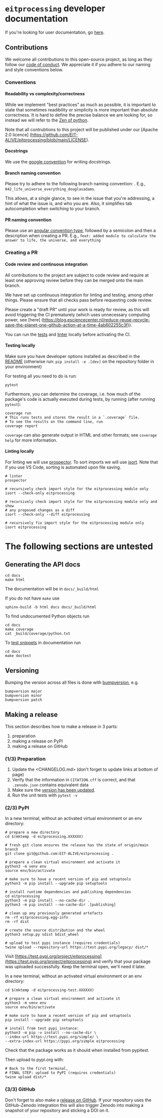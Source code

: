 # `eitprocessing` developer documentation

If you're looking for user documentation, go [here](README.md).


## Contributions

We welcome all contributions to this open-source project, as long as they follow our
[code of conduct](https://github.com/EIT-ALIVE/eitprocessing/blob/main/CODE_OF_CONDUCT.md).
We appreciate it if you adhere to our naming and style conventions below.


### Conventions

#### Readability vs complexity/correctness
While we implement "best practices" as much as possible, it is important to state that sometimes
readibility or simplicity is more important than absolute correctness.
It is hard to define the precise balance we are looking for, so instead we will refer
to the [Zen of python](https://peps.python.org/pep-0020/).

Note that all contrubtions to this project will be published under our [Apache 2.0 licence]
(https://github.com/EIT-ALIVE/eitprocessing/blob/main/LICENSE).


#### Docstrings
We use the [google convention](https://sphinxcontrib-napoleon.readthedocs.io/en/latest/example_google.html)
for writing docstrings.

#### Branch naming convention
Please try to adhere to the following branch naming convention:
<github-issue-number>_<brief-description>_<username>.
E.g., `042_life_universe_everything_douglasadams`.

This allows, at a single glance, to see in the issue that you're
addressing, a hint of what the issue is, and who you are.
Also, it simplifies tab autocompletion when switching to your branch.

#### PR naming convention
Please use an [angular convention type](https://github.com/angular/angular/blob/22b96b9/CONTRIBUTING.md#type),
followed by a semicolon and then a description when creating a PR.
E.g., `feat: added module to calculate the answer to life, the universe, and everything`


### Creating a PR

#### Code review and continuous integration
All contributions to the project are subject to code review and require at least one
approving review before they can be merged onto the main branch.

We have set up continuous integration for linting and testing, among other things. Please ensure
that all checks pass before requesting code review.

Please create a "draft PR" until your work is ready for review, as this will avoid triggering
the CI prematurely (which uses unnecessary computing power, see [here]
(https://blog.esciencecenter.nl/reduce-reuse-recycle-save-the-planet-one-github-action-at-a-time-4ab602255c3f)).

You can run the [tests](#testing-locally) and [linter](#linting-locally) locally before activating the CI.


#### Testing locally

Make sure you have developer options installed as described in the [README](README.md)
(otherwise run: `pip install -e .[dev]` on the repository folder in your environment)

For testing all you need to do is run:
```shell
pytest
```

Furthermore, you can determine the coverage, i.e. how much of the package's code is actually
executed during tests, by running (after running `pytest`):

```shell
coverage run
# This runs tests and stores the result in a `.coverage` file.
# To see the results on the command line, run
coverage report
```

`coverage` can also generate output in HTML and other formats; see `coverage help` for more information.

#### Linting locally

For linting we will use [prospector](https://pypi.org/project/prospector/).
To sort imports we will use [isort](https://pycqa.github.io/isort/). Note that if you use VS Code,
sorting is automated upon file saving.

```shell
# linter
prospector

# recursively check import style for the eitprocessing module only
isort --check-only eitprocessing

# recursively check import style for the eitprocessing module only and show
# any proposed changes as a diff
isort --check-only --diff eitprocessing

# recursively fix import style for the eitprocessing module only
isort eitprocessing
```


# The following sections are untested
## Generating the API docs

```shell
cd docs
make html
```

The documentation will be in `docs/_build/html`

If you do not have `make` use

```shell
sphinx-build -b html docs docs/_build/html
```

To find undocumented Python objects run

```shell
cd docs
make coverage
cat _build/coverage/python.txt
```

To [test snippets](https://www.sphinx-doc.org/en/master/usage/extensions/doctest.html) in documentation run

```shell
cd docs
make doctest
```

## Versioning

Bumping the version across all files is done with [bumpversion](https://github.com/c4urself/bump2version), e.g.

```shell
bumpversion major
bumpversion minor
bumpversion patch
```

## Making a release

This section describes how to make a release in 3 parts:

1. preparation
1. making a release on PyPI
1. making a release on GitHub

### (1/3) Preparation

1. Update the <CHANGELOG.md> (don't forget to update links at bottom of page)
2. Verify that the information in `CITATION.cff` is correct, and that `.zenodo.json` contains equivalent data
3. Make sure the [version has been updated](#versioning).
4. Run the unit tests with `pytest -v`

### (2/3) PyPI

In a new terminal, without an activated virtual environment or an env directory:

```shell
# prepare a new directory
cd $(mktemp -d eitprocessing.XXXXXX)

# fresh git clone ensures the release has the state of origin/main branch
git clone git@github.com:EIT-ALIVE/eitprocessing .

# prepare a clean virtual environment and activate it
python3 -m venv env
source env/bin/activate

# make sure to have a recent version of pip and setuptools
python3 -m pip install --upgrade pip setuptools

# install runtime dependencies and publishing dependencies
cd eitprocessing
python3 -m pip install --no-cache-dir .
python3 -m pip install --no-cache-dir .[publishing]

# clean up any previously generated artefacts
rm -rf eitprocessing.egg-info
rm -rf dist

# create the source distribution and the wheel
python3 setup.py sdist bdist_wheel

# upload to test pypi instance (requires credentials)
twine upload --repository-url https://test.pypi.org/legacy/ dist/*
```

Visit
[https://test.pypi.org/project/eitprocessing](https://test.pypi.org/project/eitprocessing)
and verify that your package was uploaded successfully. Keep the terminal open, we'll need it later.

In a new terminal, without an activated virtual environment or an env directory:

```shell
cd $(mktemp -d eitprocessing-test.XXXXXX)

# prepare a clean virtual environment and activate it
python3 -m venv env
source env/bin/activate

# make sure to have a recent version of pip and setuptools
pip install --upgrade pip setuptools

# install from test pypi instance:
python3 -m pip -v install --no-cache-dir \
--index-url https://test.pypi.org/simple/ \
--extra-index-url https://pypi.org/simple eitprocessing
```

Check that the package works as it should when installed from pypitest.

Then upload to pypi.org with:

```shell
# Back to the first terminal,
# FINAL STEP: upload to PyPI (requires credentials)
twine upload dist/*
```

### (3/3) GitHub

Don't forget to also make a [release on GitHub](git@github.com:EIT-ALIVE/eitprocessing/releases/new). If your repository uses the GitHub-Zenodo integration this will also trigger Zenodo into making a snapshot of your repository and sticking a DOI on it.
